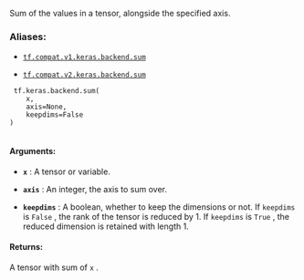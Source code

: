 Sum of the values in a tensor, alongside the specified axis.



### Aliases:

- [ `tf.compat.v1.keras.backend.sum` ](/api_docs/python/tf/keras/backend/sum)

- [ `tf.compat.v2.keras.backend.sum` ](/api_docs/python/tf/keras/backend/sum)



```
 tf.keras.backend.sum(
    x,
    axis=None,
    keepdims=False
)
 
```



#### Arguments:

- **`x`** : A tensor or variable.

- **`axis`** : An integer, the axis to sum over.

- **`keepdims`** : A boolean, whether to keep the dimensions or not.
If  `keepdims`  is  `False` , the rank of the tensor is reduced
by 1. If  `keepdims`  is  `True` ,
the reduced dimension is retained with length 1.



#### Returns:
A tensor with sum of  `x` .

